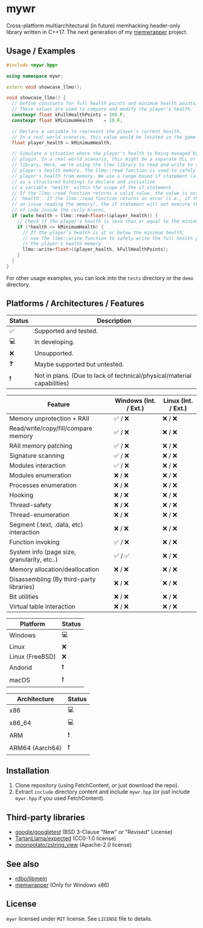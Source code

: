 # mywr

Cross-platform multiarchitectural (in future) memhacking header-only library written in C++17. The next generation of my [memwrapper](https://github.com/The-Musaigen/memwrapper) project.

## Usage / Examples

```c++
#include <mywr.hpp>

using namespace mywr;

extern void showcase_llmo();

void showcase_llmo() {
  // Define constants for full health points and minimum health points.
  // These values are used to compare and modify the player's health.
  constexpr float kFullHealthPoints = 100.F;
  constexpr float kMinimumHealth    = 10.F;

  // Declare a variable to represent the player's current health.
  // In a real-world scenario, this value would be located in the game's memory.
  float player_health = kMinimumHealth;

  // Simulate a situation where the player's health is being managed by a
  // plugin. In a real-world scenario, this might be a separate DLL or shared
  // library. Here, we're using the llmo library to read and write to the
  // player's health memory. The llmo::read function is used to safely read the
  // player's health from memory. We use a range-based if statement (also known
  // as a structured binding) to declare and initialize
  // a variable 'health' within the scope of the if statement.
  // If the llmo::read function returns a valid value, the value is assigned to
  // 'health'. If the llmo::read function returns an error (i.e., if there was
  // an issue reading the memory), the if statement will not execute the block
  // of code inside the curly braces.
  if (auto health = llmo::read<float>(&player_health)) {
    // Check if the player's health is less than or equal to the minimum health.
    if (*health <= kMinimumHealth) {
      // If the player's health is at or below the minimum health,
      // use the llmo::write function to safely write the full health points to
      // the player's health memory.
      llmo::write<float>(&player_health, kFullHealthPoints);
    }
  }
}

```

For other usage examples, you can look into the `tests` directory or the `demo` directory.

## Platforms / Architectures / Features

| Status | Description                                                             |
| ------ | ----------------------------------------------------------------------- |
| ✅      | Supported and tested.                                                   |
| 💻      | In developing.                                                          |
| ❌      | Unsupported.                                                            |
| ❓      | Maybe supported but untested.                                           |
| ❗      | Not in plans. (Due to lack of technical/physical/material capabilities) |

| Feature                                     | Windows (Int. / Ext.) | Linux (Int. / Ext.) |
| ------------------------------------------- | --------------------- | ------------------- |
| Memory unprotection + RAII                  | ✅ / ❌                 | ❌ / ❌               |
| Read/write/copy/fill/compare memory         | ✅ / ❌                 | ❌ / ❌               |
| RAII memory patching                        | ✅ / ❌                 | ❌ / ❌               |
| Signature scanning                          | ✅ / ❌                 | ❌ / ❌               |
| Modules interaction                         | ✅ / ❌                 | ❌ / ❌               |
| Modules enumeration                         | ❌ / ❌                 | ❌ / ❌               |
| Processes enumeration                       | ❌ / ❌                 | ❌ / ❌               |
| Hooking                                     | ❌ / ❌                 | ❌ / ❌               |
| Thread-safety                               | ❌ / ❌                 | ❌ / ❌               |
| Thread-enumeration                          | ❌ / ❌                 | ❌ / ❌               |
| Segment (.text, .data, etc) interaction     | ❌ / ❌                 | ❌ / ❌               |
| Function invoking                           | ✅ / ❌                 | ❌ / ❌               |
| System info (page size, granularity, etc..) | ✅ / ✅                 | ❌ / ❌               |
| Memory allocation/deallocation              | ❌ / ❌                 | ❌ / ❌               |
| Disassembling (By third-party libraries)    | ❌ / ❌                 | ❌ / ❌               |
| Bit utilities                               | ❌ / ❌                 | ❌ / ❌               |
| Virtual table interaction                   | ❌ / ❌                 | ❌ / ❌               |

| Platform        | Status |
| --------------- | ------ |
| Windows         | 💻      |
| Linux           | ❌      |
| Linux (FreeBSD) | ❌      |
| Andorid         | ❗      |
| macOS           | ❗      |

| Architecture    | Status |
| --------------- | ------ |
| x86             | 💻      |
| x86_64          | 💻      |
| ARM             | ❗      |
| ARM64 (Aarch64) | ❗      |

## Installation

1. Clone repository (using FetchContent, or just download the repo).
2. Extract `include` directory content and include `mywr.hpp` (or just include `mywr.hpp` if you used FetchContent).

## Third-party libraries

* [google/googletest](https://github.com/google/googletest) (BSD 3-Clause "New" or "Revised" License)
* [TartanLlama/expected](https://github.com/TartanLlama/expected) (CC0-1.0 license)
* [moonpotato/zstring_view](https://github.com/moonpotato/zstring_view) (Apache-2.0 license)

## See also

* [rdbo/libmem](https://github.com/rdbo/libmem)
* [memwrapper](https://github.com/The-Musaigen/memwrapper) (Only for Windows x86)

## License

`mywr` licensed under `MIT` license. See `LICENSE` file to details.

